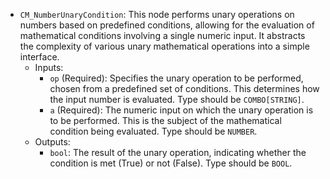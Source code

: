 - `CM_NumberUnaryCondition`: This node performs unary operations on numbers based on predefined conditions, allowing for the evaluation of mathematical conditions involving a single numeric input. It abstracts the complexity of various unary mathematical operations into a simple interface.
    - Inputs:
        - `op` (Required): Specifies the unary operation to be performed, chosen from a predefined set of conditions. This determines how the input number is evaluated. Type should be `COMBO[STRING]`.
        - `a` (Required): The numeric input on which the unary operation is to be performed. This is the subject of the mathematical condition being evaluated. Type should be `NUMBER`.
    - Outputs:
        - `bool`: The result of the unary operation, indicating whether the condition is met (True) or not (False). Type should be `BOOL`.
